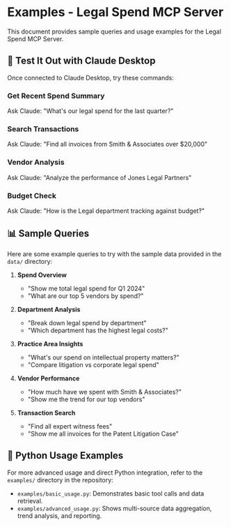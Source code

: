 # Examples - Legal Spend MCP Server

This document provides sample queries and usage examples for the Legal Spend MCP Server.

## 🎯 Test It Out with Claude Desktop

Once connected to Claude Desktop, try these commands:

### Get Recent Spend Summary
Ask Claude: "What's our legal spend for the last quarter?"

### Search Transactions
Ask Claude: "Find all invoices from Smith & Associates over $20,000"

### Vendor Analysis
Ask Claude: "Analyze the performance of Jones Legal Partners"

### Budget Check
Ask Claude: "How is the Legal department tracking against budget?"

## 📊 Sample Queries

Here are some example queries to try with the sample data provided in the `data/` directory:

1.  **Spend Overview**
    - "Show me total legal spend for Q1 2024"
    - "What are our top 5 vendors by spend?"

2.  **Department Analysis**
    - "Break down legal spend by department"
    - "Which department has the highest legal costs?"

3.  **Practice Area Insights**
    - "What's our spend on intellectual property matters?"
    - "Compare litigation vs corporate legal spend"

4.  **Vendor Performance**
    - "How much have we spent with Smith & Associates?"
    - "Show me the trend for our top vendors"

5.  **Transaction Search**
    - "Find all expert witness fees"
    - "Show me all invoices for the Patent Litigation Case"

## 🐍 Python Usage Examples

For more advanced usage and direct Python integration, refer to the `examples/` directory in the repository:

- `examples/basic_usage.py`: Demonstrates basic tool calls and data retrieval.
- `examples/advanced_usage.py`: Shows multi-source data aggregation, trend analysis, and reporting.
